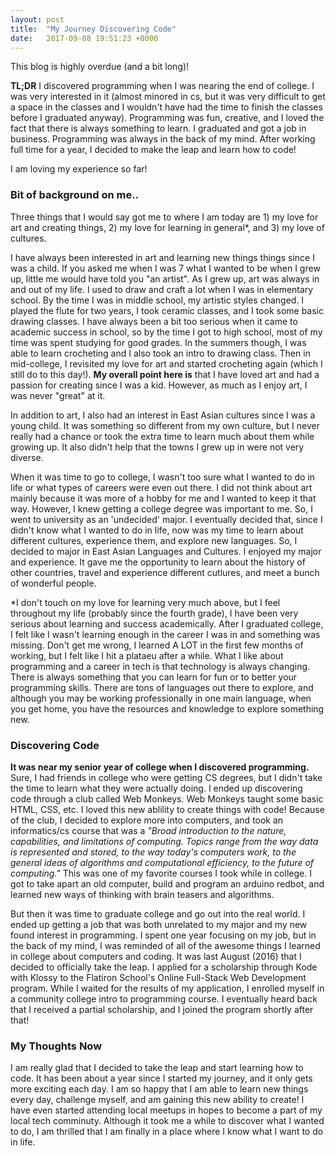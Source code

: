 ```yaml
---
layout: post
title:  "My Journey Discovering Code"
date:   2017-09-08 19:51:23 +0000
---
```


This blog is highly overdue (and a bit long)!

**TL;DR** I discovered programming when I was nearing the end of college. I was very interested in it (almost minored in cs, but it was very difficult to get a space in the classes and I wouldn't have had the time to finish the classes before I graduated anyway). Programming was fun, creative, and I loved the fact that there is always something to learn. I graduated and got a job in business. Programming was always in the back of my mind. After working full time for a year, I decided to make the leap and learn how to code! 

I am loving my experience so far!

### Bit of background on me..

Three things that I would say got me to where I am today are 1) my love for art and creating things, 2) my love for learning in general*, and 3) my love of cultures.

I have always been interested in art and learning new things things since I was a child. If you asked me when I was 7 what I wanted to be when I grew up, little me would have told you "an artist". As I grew up, art was always in and out of my life. I used to draw and craft a lot when I was in elementary school. By the time I was in middle school, my artistic styles changed. I played the flute for two years, I took ceramic classes, and I took some basic drawing classes. I have always been a bit too serious when it came to academic success in school, so by the time I got to high school, most of my time was spent studying for good grades. In the summers though, I was able to learn crocheting and I also took an intro to drawing class. Then in mid-college, I revisited my love for art and started crocheting again (which I still do to this day!). **My overall point here is** that I have loved art and had a passion for creating since I was a kid. However, as much as I enjoy art, I was never "great" at it.

In addition to art, I also had an interest in East Asian cultures since I was a young child. It was something so different from my own culture, but I never really had a chance or took the extra time to learn much about them while growing up. It also didn't help that the towns I grew up in were not very diverse.

When it was time to go to college, I wasn't too sure what I wanted to do in life or what types of careers were even out there. I did not think about art mainly because it was more of a hobby for me and I wanted to keep it that way. However, I knew getting a college degree was important to me. So, I went to university as an 'undecided' major. I eventually decided that, since I didn't know what I wanted to do in life, now was my time to learn about different cultures, experience them, and explore new languages. So, I decided to major in East Asian Languages and Cultures. I enjoyed my major and experience. It gave me the opportunity to learn about the history of other countries, travel and experience different cutlures, and meet a bunch of wonderful people.

\*I don't touch on my love for learning very much above, but I feel throughout my life (probably since the fourth grade), I have been very serious about learning and success academically. After I graduated college, I felt like I wasn't learning enough in the career I was in and something was missing. Don't get me wrong, I learned A LOT in the first few months of working, but I felt like I hit a plataeu after a while. What I like about programming and a career in tech is that technology is always changing. There is always something that you can learn for fun or to better your programming skills. There are tons of languages out there to explore, and although you may be working professionally in one main language, when you get home, you have the resources and knowledge to explore something new.

### Discovering Code

**It was near my senior year of college when I discovered programming.** Sure, I had friends in college who were getting CS degrees, but I didn't take the time to learn what they were actually doing. I ended up discovering code through a club called Web Monkeys. Web Monkeys taught some basic HTML, CSS, etc. I loved this new ablility to create things with code! Because of the club, I decided to explore more into computers, and took an informatics/cs course that was a *"Broad introduction to the nature, capabilities, and limitations of computing. Topics range from the way data is represented and stored, to the way today's computers work, to the general ideas of algorithms and computational efficiency, to the future of computing."* This was one of my favorite courses I took while in college. I got to take apart an old computer, build and program an arduino redbot, and learned new ways of thinking with brain teasers and algorithms. 

But then it was time to graduate college and go out into the real world. I ended up getting a job that was both unrelated to my major and my new found interest in programming. I spent one year focusing on my job, but in the back of my mind, I was reminded of all of the awesome things I learned in college about computers and coding. It was last August (2016) that I decided to officially take the leap. I applied for a scholarship through Kode with Klossy to the Flatiron School's Online Full-Stack Web Development program. While I waited for the results of my application, I enrolled myself in a community college intro to programming course. I eventually heard back that I received a partial scholarship, and I joined the program shortly after that! 

### My Thoughts Now

I am really glad that I decided to take the leap and start learning how to code. It has been about a year since I started my journey, and it only gets more exciting each day. I am so happy that I am able to learn new things every day, challenge myself, and am gaining this new ability to create! I have even started attending local meetups in hopes to become a part of my local tech comminuty. Although it took me a while to discover what I wanted to do, I am thrilled that I am finally in a place where I know what I want to do in life. 


